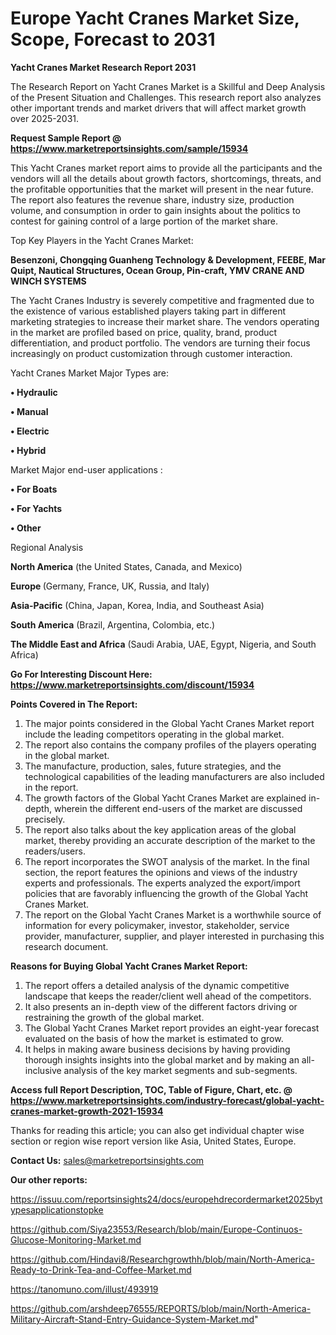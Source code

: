  # Europe Yacht Cranes Market Size, Scope, Forecast to 2031

<strong>Yacht Cranes Market Research Report 2031</strong>

The Research Report on Yacht Cranes Market is a Skillful and Deep Analysis of the Present Situation and Challenges. This research report also analyzes other important trends and market drivers that will affect market growth over 2025-2031.

<strong>Request Sample Report @ <a href=https://www.marketreportsinsights.com/sample/15934>https://www.marketreportsinsights.com/sample/15934</a></strong>

This Yacht Cranes market report aims to provide all the participants and the vendors will all the details about growth factors, shortcomings, threats, and the profitable opportunities that the market will present in the near future. The report also features the revenue share, industry size, production volume, and consumption in order to gain insights about the politics to contest for gaining control of a large portion of the market share.

Top Key Players in the Yacht Cranes Market:

<strong>Besenzoni, Chongqing Guanheng Technology & Development, FEEBE, Mar Quipt, Nautical Structures, Ocean Group, Pin-craft, YMV CRANE AND WINCH SYSTEMS</strong>

The Yacht Cranes Industry is severely competitive and fragmented due to the existence of various established players taking part in different marketing strategies to increase their market share. The vendors operating in the market are profiled based on price, quality, brand, product differentiation, and product portfolio. The vendors are turning their focus increasingly on product customization through customer interaction.

Yacht Cranes Market Major Types are:

<strong>• Hydraulic

• Manual

• Electric

• Hybrid</strong>

Market Major end-user applications :

<strong>• For Boats

• For Yachts

• Other</strong>

Regional Analysis

</u><strong><b>North America</b></strong> (the United States, Canada, and Mexico)

<strong><b>Europe </b></strong>(Germany, France, UK, Russia, and Italy)

<strong><b>Asia-Pacific</b></strong> (China, Japan, Korea, India, and Southeast Asia)

<strong><b>South America</b></strong> (Brazil, Argentina, Colombia, etc.)

<strong><b>The Middle East and Africa</b></strong> (Saudi Arabia, UAE, Egypt, Nigeria, and South Africa)

<strong>Go For Interesting Discount Here: <a href=https://www.marketreportsinsights.com/discount/15934>https://www.marketreportsinsights.com/discount/15934</a></strong>

<strong>Points Covered in The Report:</strong>
<ol>
  <li>The major points considered in the Global Yacht Cranes Market report include the leading competitors operating in the global market.</li>
  <li>The report also contains the company profiles of the players operating in the global market.</li>
  <li>The manufacture, production, sales, future strategies, and the technological capabilities of the leading manufacturers are also included in the report.</li>
  <li>The growth factors of the Global Yacht Cranes Market are explained in-depth, wherein the different end-users of the market are discussed precisely.</li>
  <li>The report also talks about the key application areas of the global market, thereby providing an accurate description of the market to the readers/users.</li>
  <li>The report incorporates the SWOT analysis of the market. In the final section, the report features the opinions and views of the industry experts and professionals. The experts analyzed the export/import policies that are favorably influencing the growth of the Global Yacht Cranes Market.</li>
  <li>The report on the Global Yacht Cranes Market is a worthwhile source of information for every policymaker, investor, stakeholder, service provider, manufacturer, supplier, and player interested in purchasing this research document.</li>
</ol>
<strong>Reasons for Buying Global Yacht Cranes Market Report:</strong>

<ol>
  <li>The report offers a detailed analysis of the dynamic competitive landscape that keeps the reader/client well ahead of the competitors.</li>
  <li>It also presents an in-depth view of the different factors driving or restraining the growth of the global market.</li>
  <li>The Global Yacht Cranes Market report provides an eight-year forecast evaluated on the basis of how the market is estimated to grow.</li>
  <li>It helps in making aware business decisions by having providing thorough insights insights into the global market and by making an all-inclusive analysis of the key market segments and sub-segments.</li>
</ol>
<strong>Access full Report Description, TOC, Table of Figure, Chart, etc. @ <a href=https://www.marketreportsinsights.com/industry-forecast/global-yacht-cranes-market-growth-2021-15934>https://www.marketreportsinsights.com/industry-forecast/global-yacht-cranes-market-growth-2021-15934</a></strong>


Thanks for reading this article; you can also get individual chapter wise section or region wise report version like Asia, United States, Europe.

<strong>Contact Us:</strong>
sales@marketreportsinsights.com

<strong>Our other reports:</strong>

<a href=https://issuu.com/reportsinsights24/docs/europehdrecordermarket2025bytypesapplicationstopke>https://issuu.com/reportsinsights24/docs/europehdrecordermarket2025bytypesapplicationstopke</a>

<a href=https://github.com/Siya23553/Research/blob/main/Europe-Continuos-Glucose-Monitoring-Market.md>https://github.com/Siya23553/Research/blob/main/Europe-Continuos-Glucose-Monitoring-Market.md</a>

<a href=https://github.com/Hindavi8/Researchgrowthh/blob/main/North-America-Ready-to-Drink-Tea-and-Coffee-Market.md>https://github.com/Hindavi8/Researchgrowthh/blob/main/North-America-Ready-to-Drink-Tea-and-Coffee-Market.md</a>

<a href=https://tanomuno.com/illust/493919>https://tanomuno.com/illust/493919</a>

<a href=https://github.com/arshdeep76555/REPORTS/blob/main/North-America-Military-Aircraft-Stand-Entry-Guidance-System-Market.md>https://github.com/arshdeep76555/REPORTS/blob/main/North-America-Military-Aircraft-Stand-Entry-Guidance-System-Market.md</a>"
